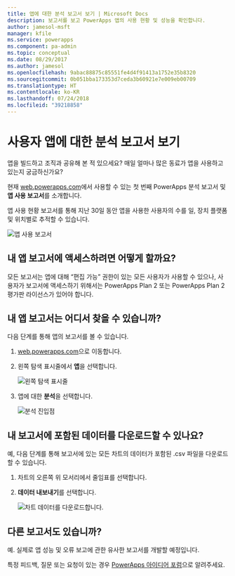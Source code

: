 ```yaml
---
title: 앱에 대한 분석 보고서 보기 | Microsoft Docs
description: 보고서를 보고 PowerApps 앱의 사용 현황 및 성능을 확인합니다.
author: jamesol-msft
manager: kfile
ms.service: powerapps
ms.component: pa-admin
ms.topic: conceptual
ms.date: 08/29/2017
ms.author: jamesol
ms.openlocfilehash: 9abac88875c85551fe4d4f91413a1752e35b8320
ms.sourcegitcommit: 0b051bba173353d7ceda3b60921e7e009eb00709
ms.translationtype: HT
ms.contentlocale: ko-KR
ms.lasthandoff: 07/24/2018
ms.locfileid: "39218858"
---
```

# <a name="view-analytics-reports-for-your-app"></a>사용자 앱에 대한 분석 보고서 보기
앱을 빌드하고 조직과 공유해 본 적 있으세요?  매일 얼마나 많은 동료가 앱을 사용하고 있는지 궁금하신가요?

현재 [web.powerapps.com](https://web.powerapps.com?utm_source=padocs&utm_medium=linkinadoc&utm_campaign=referralsfromdoc)에서 사용할 수 있는 첫 번째 PowerApps 분석 보고서 및 **앱 사용 보고서**를 소개합니다.

앱 사용 현황 보고서를 통해 지난 30일 동안 앱을 사용한 사용자의 수를 일, 장치 플랫폼 및 위치별로 추적할 수 있습니다.

![앱 사용 보고서](./media/app-analytics/analytics.png)

## <a name="how-do-i-get-access-to-my-apps-reports"></a>내 앱 보고서에 액세스하려면 어떻게 할까요?
모든 보고서는 앱에 대해 “편집 가능” 권한이 있는 모든 사용자가 사용할 수 있으나, 사용자가 보고서에 액세스하기 위해서는 PowerApps Plan 2 또는 PowerApps Plan 2 평가판 라이선스가 있어야 합니다.

## <a name="where-do-i-find-my-apps-reports"></a>내 앱 보고서는 어디서 찾을 수 있습니까?
다음 단계를 통해 앱의 보고서를 볼 수 있습니다.

1. [web.powerapps.com](https://web.powerapps.com?utm_source=padocs&utm_medium=linkinadoc&utm_campaign=referralsfromdoc)으로 이동합니다.
2. 왼쪽 탐색 표시줄에서 **앱**을 선택합니다.
   
    ![왼쪽 탐색 표시줄](./media/app-analytics/left-nav.png)
3. 앱에 대한 **분석**을 선택합니다.
   
    ![분석 진입점](./media/app-analytics/analytics-entry-point.png)

## <a name="can-i-download-the-data-behind-my-reports"></a>내 보고서에 포함된 데이터를 다운로드할 수 있나요?
예, 다음 단계를 통해 보고서에 있는 모든 차트의 데이터가 포함된 .csv 파일을 다운로드할 수 있습니다.

1. 차트의 오른쪽 위 모서리에서 줄임표를 선택합니다.
2. **데이터 내보내기**를 선택합니다.
   
    ![차트 데이터를 다운로드합니다.](./media/app-analytics/analytics-download.png)

## <a name="are-there-going-to-be-any-other-reports"></a>다른 보고서도 있습니까?
예. 실제로 앱 성능 및 오류 보고에 관한 유사한 보고서를 개발할 예정입니다.

특정 피드백, 질문 또는 요청이 있는 경우 [PowerApps 아이디어 포럼](https://powerusers.microsoft.com/t5/PowerApps-Ideas/idb-p/PowerAppsIdeas)으로 알려주세요.

